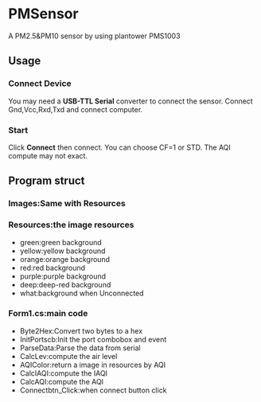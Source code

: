 # PMSensor
A PM2.5&amp;PM10 sensor by using plantower PMS1003
## Usage
### Connect Device
You may need a **USB-TTL Serial** converter to connect the sensor.
Connect Gnd,Vcc,Rxd,Txd and connect computer.
### Start
Click **Connect** then connect.
You can choose CF=1 or STD.
The AQI compute may not exact.
## Program struct
### Images:Same with Resources
### Resources:the image resources
- green:green background
- yellow:yellow background
- orange:orange background
- red:red background
- purple:purple background
- deep:deep-red background
- what:background when Unconnected
### Form1.cs:main code
- Byte2Hex:Convert two bytes to a hex
- InitPortscb:Init the port combobox and event
- ParseData:Parse the data from serial
- CalcLev:compute the air level
- AQIColor:return a image in resources by AQI
- CalcIAQI:compute the IAQI
- CalcAQI:compute the AQI
- Connectbtn_Click:when connect button click
